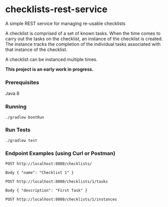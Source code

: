 # checklists-rest-service
A simple REST service for managing re-usable checklists

A checklist is comprised of a set of known tasks.  When the time comes to carry out the tasks on the checklist, an instance of the checklist is created.  The instance tracks the completion of the individual tasks associated with that instance of the checklist.

A checklist can be instanced multiple times.

**This project is an early work in progress.**

### **Prerequisites**
Java 8

### **Running**
`./gradlew bootRun
`
### **Run Tests**
`./gradlew test`

### **Endpoint Examples (using Curl or Postman)**

`POST http://localhost:8080/checklists/`

```Body { "name": "Checklist 1" }```

`POST http://localhost:8080/checklists/1/tasks`

```Body { "description": "First Task" }```

`POST http://localhost:8080/checklists/1/instances`



